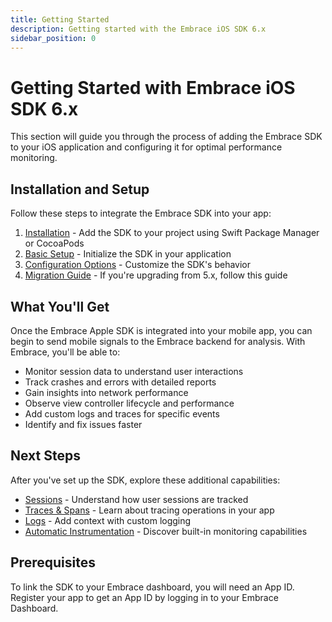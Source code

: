```yaml
---
title: Getting Started
description: Getting started with the Embrace iOS SDK 6.x
sidebar_position: 0
---
```


# Getting Started with Embrace iOS SDK 6.x

This section will guide you through the process of adding the Embrace SDK to your iOS application and configuring it for optimal performance monitoring.

## Installation and Setup

Follow these steps to integrate the Embrace SDK into your app:

1. [Installation](/ios/open-source/getting-started/installation.md) - Add the SDK to your project using Swift Package Manager or CocoaPods
2. [Basic Setup](/ios/open-source/getting-started/basic-setup.md) - Initialize the SDK in your application
3. [Configuration Options](/ios/open-source/getting-started/configuration-options.md) - Customize the SDK's behavior
4. [Migration Guide](/ios/open-source/getting-started/migration-guide.md) - If you're upgrading from 5.x, follow this guide

## What You'll Get

Once the Embrace Apple SDK is integrated into your mobile app, you can begin to send mobile signals to the Embrace backend for analysis. With Embrace, you'll be able to:

- Monitor session data to understand user interactions
- Track crashes and errors with detailed reports
- Gain insights into network performance
- Observe view controller lifecycle and performance
- Add custom logs and traces for specific events
- Identify and fix issues faster

## Next Steps

After you've set up the SDK, explore these additional capabilities:

- [Sessions](/ios/open-source/core-concepts/sessions.md) - Understand how user sessions are tracked
- [Traces & Spans](/ios/open-source/core-concepts/traces-spans.md) - Learn about tracing operations in your app
- [Logs](/ios/open-source/core-concepts/logs.md) - Add context with custom logging
- [Automatic Instrumentation](/ios/open-source/automatic-instrumentation/index.md) - Discover built-in monitoring capabilities

## Prerequisites

To link the SDK to your Embrace dashboard, you will need an App ID. Register your app to get an App ID by logging in to your Embrace Dashboard.
